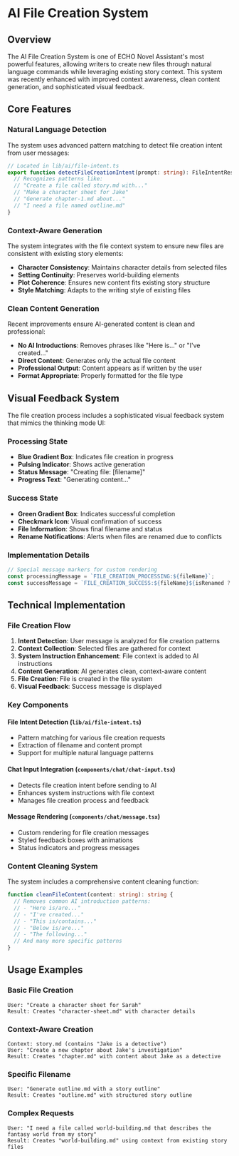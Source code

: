 # AI File Creation System

## Overview

The AI File Creation System is one of ECHO Novel Assistant's most powerful features, allowing writers to create new files through natural language commands while leveraging existing story context. This system was recently enhanced with improved context awareness, clean content generation, and sophisticated visual feedback.

## Core Features

### Natural Language Detection

The system uses advanced pattern matching to detect file creation intent from user messages:

```typescript
// Located in lib/ai/file-intent.ts
export function detectFileCreationIntent(prompt: string): FileIntentResult | null {
  // Recognizes patterns like:
  // "Create a file called story.md with..."
  // "Make a character sheet for Jake"
  // "Generate chapter-1.md about..."
  // "I need a file named outline.md"
}
```

### Context-Aware Generation

The system integrates with the file context system to ensure new files are consistent with existing story elements:

- **Character Consistency**: Maintains character details from selected files
- **Setting Continuity**: Preserves world-building elements
- **Plot Coherence**: Ensures new content fits existing story structure
- **Style Matching**: Adapts to the writing style of existing files

### Clean Content Generation

Recent improvements ensure AI-generated content is clean and professional:

- **No AI Introductions**: Removes phrases like "Here is..." or "I've created..."
- **Direct Content**: Generates only the actual file content
- **Professional Output**: Content appears as if written by the user
- **Format Appropriate**: Properly formatted for the file type

## Visual Feedback System

The file creation process includes a sophisticated visual feedback system that mimics the thinking mode UI:

### Processing State
- **Blue Gradient Box**: Indicates file creation in progress
- **Pulsing Indicator**: Shows active generation
- **Status Message**: "Creating file: [filename]"
- **Progress Text**: "Generating content..."

### Success State
- **Green Gradient Box**: Indicates successful completion
- **Checkmark Icon**: Visual confirmation of success
- **File Information**: Shows final filename and status
- **Rename Notifications**: Alerts when files are renamed due to conflicts

### Implementation Details

```typescript
// Special message markers for custom rendering
const processingMessage = `FILE_CREATION_PROCESSING:${fileName}`;
const successMessage = `FILE_CREATION_SUCCESS:${fileName}${isRenamed ? `:RENAMED:${originalName}` : ''}`;
```

## Technical Implementation

### File Creation Flow

1. **Intent Detection**: User message is analyzed for file creation patterns
2. **Context Collection**: Selected files are gathered for context
3. **System Instruction Enhancement**: File context is added to AI instructions
4. **Content Generation**: AI generates clean, context-aware content
5. **File Creation**: File is created in the file system
6. **Visual Feedback**: Success message is displayed

### Key Components

#### File Intent Detection (`lib/ai/file-intent.ts`)
- Pattern matching for various file creation requests
- Extraction of filename and content prompt
- Support for multiple natural language patterns

#### Chat Input Integration (`components/chat/chat-input.tsx`)
- Detects file creation intent before sending to AI
- Enhances system instructions with file context
- Manages file creation process and feedback

#### Message Rendering (`components/chat/message.tsx`)
- Custom rendering for file creation messages
- Styled feedback boxes with animations
- Status indicators and progress messages

### Content Cleaning System

The system includes a comprehensive content cleaning function:

```typescript
function cleanFileContent(content: string): string {
  // Removes common AI introduction patterns:
  // - "Here is/are..."
  // - "I've created..."
  // - "This is/contains..."
  // - "Below is/are..."
  // - "The following..."
  // And many more specific patterns
}
```

## Usage Examples

### Basic File Creation
```
User: "Create a character sheet for Sarah"
Result: Creates "character-sheet.md" with character details
```

### Context-Aware Creation
```
Context: story.md (contains "Jake is a detective")
User: "Create a new chapter about Jake's investigation"
Result: Creates "chapter.md" with content about Jake as a detective
```

### Specific Filename
```
User: "Generate outline.md with a story outline"
Result: Creates "outline.md" with structured story outline
```

### Complex Requests
```
User: "I need a file called world-building.md that describes the fantasy world from my story"
Result: Creates "world-building.md" using context from existing story files
```

